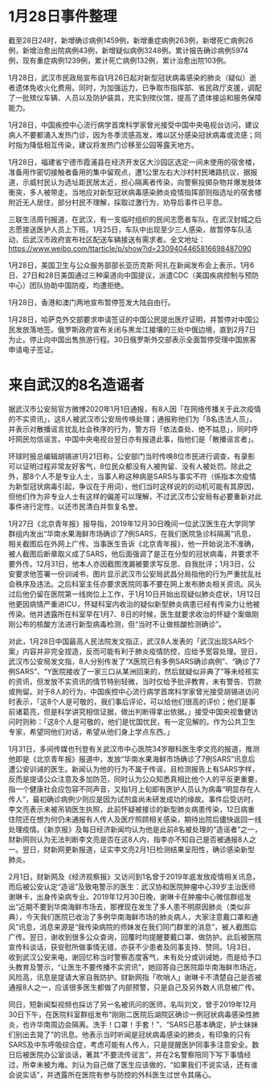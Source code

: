 # 1月28日事件整理

截至28日24时，新增确诊病例1459例，新增重症病例263例，新增死亡病例26例，新增治愈出院病例43例，新增疑似病例3248例。累计报告确诊病例5974例，现有重症病例1239例，累计死亡病例132例，累计治愈出院103例。

1月28日，武汉市民政局宣布自1月26日起对新型冠状病毒感染的肺炎（疑似）逝者遗体免收火化费用。同时，为加强运力，已争取市指挥部、省民政厅支援，调配了一批殡仪车辆、人员以及防护装具，充实到殡仪馆，提高了遗体接运和服务保障能力。

1月28日，中国疾控中心流行病学首席科学家曾光接受中国中央电视台访问，建议病人不要都涌入发热门诊，因为冬季流感高发，难以区分感染冠状病毒或流感；同时指为降低相互传染，建议将发热门诊移至公园等露天地方。

1月28日，福建省宁德市霞浦县在经济开发区大沙园区选定一间未使用的宿舍楼，准备用作密切接触者备用的集中留观点，遭1公里左右大沙村村民堵路抗议，据报道，示威村民认为选址距民居太近，担心隔离者传染，向警察投掷杂物并爆发肢体衝突，多人被带走。当地应对新型冠状病毒感染肺炎疫情指挥部则指选址的宿舍楼附近无人居住，部分村民不理解，採取过激行为，劝导后事件已平息。

三联生活周刊报道，在武汉，有一支临时组织的民间志愿者车队，在武汉封城之后志愿接送医护人员上下班。1月25日，车队中出现至少三人感染，故暂停车队活动，后武汉市政府宣布社区配送车辆接送有需求者。全文地址：https://www.weibo.com/ttarticle/p/show?id=2309404465816698487090

1月28日，美国卫生与公众服务部部长亚历克斯·阿扎在新闻发布会上表示，1月6日、27日和28日美国通过三种渠道向中国提议，派遣CDC（美国疾病控制与预防中心）团队协助中国防疫，均遭拒绝。

1月28日，香港和澳门两地宣布暂停签发大陆自由行。

1月28日，哈萨克外交部要求申请签证的中国公民提出医疗证明，并暂停对中国公民发放落地签。俄罗斯政府宣布关闭与黑龙江接壤的三处中俄边境，直到2月7日为止。停止向中国出售旅游行程。30日俄罗斯外交部表示全面暂停受理中国旅客申请电子签证。

# 来自武汉的8名造谣者

据武汉市公安局官方微博2020年1月1日通报，有8人因「在网络传播关于此次疫情的不实资讯」，这8人被武汉市公安局传唤处理；通报称他们为「8名违法人员」，并表示对散播谣言扰乱社会秩序的行为，警方将「依法查处、绝不姑息」，同时呼吁网民勿信谣言。中国中央电视台翌日亦有报道此事，指他们是「散播谣言者」。

环球时报总编辑胡锡进1月21日称，公安部门当时传唤8位市民进行调查，有录影可以证明过程非常友好客气，8位民众都没有人被拘留、没有人被处罚。除此之外，那8个人不是专业人士，当事人称这种病是SARS与事实不符（係指本次疫情为新型冠状病毒引起，争议在于用词），他们当时这样说的的动机可能有其原因，但他们作为非专业人士有这样的偏差可以理解，不过武汉市公安局有必要重新对此事件进行定性，以还市民清白并恢复名誉。

1月27日《北京青年报》报导指，2019年12月30日晚间一位武汉医生在大学同学群组内发出“华南水果海鲜市场确诊了7例SARS，在我们医院急诊科隔离”讯息，相关截图后在外网上广传。当事医生告诉《北京青年报》，他一开始说法不准确，被人截图后断章取义成了SARS，他后面强调了是正在分型的冠状病毒，并要求不要外传。12月31日，他本人亦因截图洩漏被要求写反思、自我批评；1月3日，公安要求他签署一份训诫书，图片显示武汉市公安局武昌分局指他的行为严重扰乱社会秩序及违法。之后科室主任亦要求医院同事不要在网上发布肺炎相关资讯。风头过后他仍留在医院第一线岗位上工作，于1月10日开始出现疑似肺炎症状，1月12日他更因病情严重进ICU，怀疑科室内收治的疑似新型肺炎病患已经有传染力让他被传染。他并透露所在科室早在1月7、8日的时候，医生就要求收治的怀疑个案做刚刚公布的核酸方法进行新型病毒检测，但“当时不让做核酸检测确诊”。

对此，1月28日中国最高人民法院发文指正，武汉8人发表的「武汉出现SARS个案」内容并非完全捏造，反而可能有利于肺炎疫情防控，应给予宽容处理。翌日，武汉市公安局发文指，8人分别传发了“X医院已有多例SARS确诊病例”、“确诊了7例SARS”、“Y医院接收了一家三口从某洲回来的，然后就疑似非典了”等未经核实的资讯，但发放不实资讯的情节特别轻微，当时仅给予批评教育，未有警告、罚款或拘留。对于8人的行为，中国疾控中心流行病学首席科学家曾光接受胡锡进访问时表示，「这8个人是可敬的，我们事后评论，可以给他们很高的评价；他们是事前诸葛亮，但是科学讲究相信证据，做出判断得拿出依据。」接受中国央视鲁健访问时则称：「这8个人是可敬的，他们是忧国忧民，有一定见解的。作为公共卫生专家，希望同他们对话，希望从他们身上学点东西。」

1月31日，多间传媒也刊登有关武汉市中心医院34岁眼科医生李文亮的报道，推测他即是《北京青年报》报道中，发放“华南水果海鲜市场确诊了7例SARS”讯息后遭公安训诫的医生。新闻认为他的行为不属于传谣，且检测报告上有SARS字样，反而是提请公众注意及多加防范，同时认为公众知悉真相比他个人的平反更重要，指一个健康社会应包容不同声音，又指1月上旬即有医护人员认为病毒“明显存在人传人”，最初确诊病例少则应是因为试剂盒尚未研发成功的缘故。事件后受访时，李文亮表示未被吊销医生执照，此前怀疑被接诊的新型肺炎病患传染，12日病重住院还在想为何仍未通报有人传人及医疗照顾相关感染，期待出院后儘快返回一线处理疫情。《新京报》及每日经济新闻均认为他是此前8名被处理的“造谣者”之一，财新网则认为无法判断李文亮是否在这8人内，指李亦不知自己是否被通报8人之一。翌日，财新网更新报道，证实李文亮2月1日检测结果呈阳性，确诊感染新型肺炎。

2月1日，财新网及《经济观察报》又访问到1名曾于2019年底发放疫情相关讯息，而后被公安认定“造谣”及致电警示的医生：武汉协和医院肿瘤中心39岁主治医师谢琳卡，出身传染病专业。2019年12月30日晚，谢琳卡在肿瘤中心微信群组发出“近期不要到华南海鲜市场去，那裡现在发生了多人患不明原因肺炎（类似非典），今天我们医院已收治了多例华南海鲜市场的肺炎病人，大家注意戴口罩和通风”讯息，消息来源是“我传染病院的师妹发在我们同门群里的消息”，被人截图后广传。翌日，谢收到很多公众查询，回覆时均提醒要戴口罩、做防护。此后被医院宣传科谈话，获安慰所做事情无错，亦获不少患者及同事支持、赞同。1月3日，收到武汉公安来电，谢回忆称当时警察态度客气，未有处分或训诫她，而是给予口头教育及警示，“让医生不要传播不实资讯”，她回答自己医院距华南海鲜市场近，风险高，讯息是提请大家自我防护。财新网指「吹哨人」谢琳卡不清楚自己是否被通报8人之一，应该很多医生都做了内部预警，只是自己及另外数人讯息被广传。

同日，短新闻梨视频也採访了另一名被讯问的医师，名叫刘文，曾于2019年12月30日下午，在医院科室群组发布“刚刚二医院后湖院区确诊一例冠状病毒感染性肺炎，也许华南周边会隔离。洗手！口罩！手套！”、“SARS已基本确定，护士妹妹们别出去晃了”的讯息。他表示当时听闻是冠状病毒感染的肺炎，有印象的只有SARS及中东呼吸综合症，考虑可能有人传人，只是提醒医护同事多注意安全。数日后被医院办公室谈话，著其“不要流传谣言”，并在2名警察陪同下写下事情经过，所幸未被为难。刘认为自己做了医生应该做的，“如果我们不说实话，还有谁会说实话”，并透露所在医院有参与防控的外科医生过世令其痛心。
